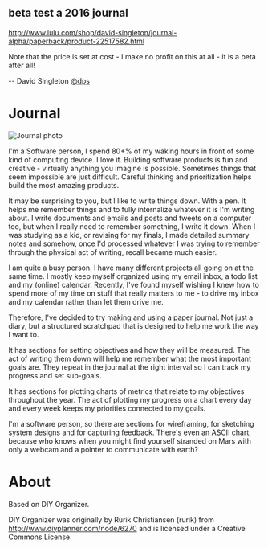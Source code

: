 ## beta test a 2016 journal
http://www.lulu.com/shop/david-singleton/journal-alpha/paperback/product-22517582.html

Note that the price is set at cost - I make no profit on this at all - it is a beta after all!

-- David Singleton [@dps](http://www.twitter.com/dps)
# Journal

![Journal photo](http://blog.davidsingleton.org/images/journal.jpg)

I'm a Software person, I spend 80+% of my waking hours in front of some kind of computing device.  I love it.  Building software products is fun and creative - virtually anything you imagine is possible.  Sometimes things that seem impossible are just difficult.  Careful thinking and prioritization helps build the most amazing products.

It may be surprising to you, but I like to write things down.  With a pen.  It helps me remember things and to fully internalize whatever it is I'm writing about.  I write documents and emails and posts and tweets on a computer too, but when I really need to remember something, I write it down.  When I was studying as a kid, or revising for my finals, I made detailed summary notes and somehow, once I'd processed whatever I was trying to remember through the physical act of writing, recall became much easier.

I am quite a busy person.  I have many different projects all going on at the same time.  I mostly keep myself organized using my email inbox, a todo list and my (online) calendar.  Recently, I've found myself wishing I knew how to spend more of my time on stuff that really matters to me - to drive my inbox and my calendar rather than let them drive me.

Therefore, I've decided to try making and using a paper journal.  Not just a diary, but a structured scratchpad that is designed to help me work the way I want to.

It has sections for setting objectives and how they will be measured.  The act of writing them down will help me remember what the most important goals are.  They repeat in the journal at the right interval so I can track my progress and set sub-goals.

It has sections for plotting charts of metrics that relate to my objectives throughout the year.  The act of plotting my progress on a chart every day and every week keeps my priorities connected to my goals.

I'm a software person, so there are sections for wireframing, for sketching system designs and for capturing feedback.  There's even an ASCII chart, because who knows when you might find yourself stranded on Mars with only a webcam and a pointer to communicate with earth?

# About

Based on DIY Organizer.

DIY Organizer was originally by Rurik Christiansen (rurik) from http://www.diyplanner.com/node/6270 and is licensed under a Creative Commons License.


